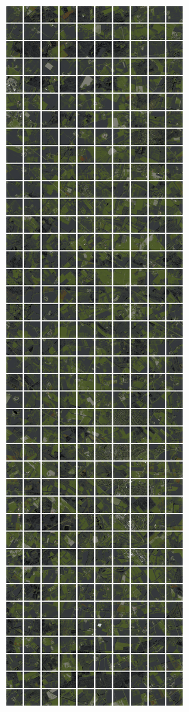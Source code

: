 <html>
<div>
<img src="https://github.com/HakkaTjakka/NL_TILE_MAP/blob/main/18/637/-1041/r.6370.-10410.png" height="44" width="44">
<img src="https://github.com/HakkaTjakka/NL_TILE_MAP/blob/main/18/637/-1041/r.6371.-10410.png" height="44" width="44">
<img src="https://github.com/HakkaTjakka/NL_TILE_MAP/blob/main/18/637/-1041/r.6372.-10410.png" height="44" width="44">
<img src="https://github.com/HakkaTjakka/NL_TILE_MAP/blob/main/18/637/-1041/r.6373.-10410.png" height="44" width="44">
<img src="https://github.com/HakkaTjakka/NL_TILE_MAP/blob/main/18/637/-1041/r.6374.-10410.png" height="44" width="44">
<img src="https://github.com/HakkaTjakka/NL_TILE_MAP/blob/main/18/637/-1041/r.6375.-10410.png" height="44" width="44">
<img src="https://github.com/HakkaTjakka/NL_TILE_MAP/blob/main/18/637/-1041/r.6376.-10410.png" height="44" width="44">
<img src="https://github.com/HakkaTjakka/NL_TILE_MAP/blob/main/18/637/-1041/r.6377.-10410.png" height="44" width="44">
<img src="https://github.com/HakkaTjakka/NL_TILE_MAP/blob/main/18/637/-1041/r.6378.-10410.png" height="44" width="44">
<img src="https://github.com/HakkaTjakka/NL_TILE_MAP/blob/main/18/637/-1041/r.6379.-10410.png" height="44" width="44">
<img src="https://github.com/HakkaTjakka/NL_TILE_MAP/blob/main/18/638/-1041/r.6380.-10410.png" height="44" width="44">
<img src="https://github.com/HakkaTjakka/NL_TILE_MAP/blob/main/18/638/-1041/r.6381.-10410.png" height="44" width="44">
<img src="https://github.com/HakkaTjakka/NL_TILE_MAP/blob/main/18/638/-1041/r.6382.-10410.png" height="44" width="44">
<img src="https://github.com/HakkaTjakka/NL_TILE_MAP/blob/main/18/638/-1041/r.6383.-10410.png" height="44" width="44">
<img src="https://github.com/HakkaTjakka/NL_TILE_MAP/blob/main/18/638/-1041/r.6384.-10410.png" height="44" width="44">
<img src="https://github.com/HakkaTjakka/NL_TILE_MAP/blob/main/18/638/-1041/r.6385.-10410.png" height="44" width="44">
<img src="https://github.com/HakkaTjakka/NL_TILE_MAP/blob/main/18/638/-1041/r.6386.-10410.png" height="44" width="44">
<img src="https://github.com/HakkaTjakka/NL_TILE_MAP/blob/main/18/638/-1041/r.6387.-10410.png" height="44" width="44">
<img src="https://github.com/HakkaTjakka/NL_TILE_MAP/blob/main/18/638/-1041/r.6388.-10410.png" height="44" width="44">
<img src="https://github.com/HakkaTjakka/NL_TILE_MAP/blob/main/18/638/-1041/r.6389.-10410.png" height="44" width="44">
<br>
<img src="https://github.com/HakkaTjakka/NL_TILE_MAP/blob/main/18/637/-1041/r.6370.-10409.png" height="44" width="44">
<img src="https://github.com/HakkaTjakka/NL_TILE_MAP/blob/main/18/637/-1041/r.6371.-10409.png" height="44" width="44">
<img src="https://github.com/HakkaTjakka/NL_TILE_MAP/blob/main/18/637/-1041/r.6372.-10409.png" height="44" width="44">
<img src="https://github.com/HakkaTjakka/NL_TILE_MAP/blob/main/18/637/-1041/r.6373.-10409.png" height="44" width="44">
<img src="https://github.com/HakkaTjakka/NL_TILE_MAP/blob/main/18/637/-1041/r.6374.-10409.png" height="44" width="44">
<img src="https://github.com/HakkaTjakka/NL_TILE_MAP/blob/main/18/637/-1041/r.6375.-10409.png" height="44" width="44">
<img src="https://github.com/HakkaTjakka/NL_TILE_MAP/blob/main/18/637/-1041/r.6376.-10409.png" height="44" width="44">
<img src="https://github.com/HakkaTjakka/NL_TILE_MAP/blob/main/18/637/-1041/r.6377.-10409.png" height="44" width="44">
<img src="https://github.com/HakkaTjakka/NL_TILE_MAP/blob/main/18/637/-1041/r.6378.-10409.png" height="44" width="44">
<img src="https://github.com/HakkaTjakka/NL_TILE_MAP/blob/main/18/637/-1041/r.6379.-10409.png" height="44" width="44">
<img src="https://github.com/HakkaTjakka/NL_TILE_MAP/blob/main/18/638/-1041/r.6380.-10409.png" height="44" width="44">
<img src="https://github.com/HakkaTjakka/NL_TILE_MAP/blob/main/18/638/-1041/r.6381.-10409.png" height="44" width="44">
<img src="https://github.com/HakkaTjakka/NL_TILE_MAP/blob/main/18/638/-1041/r.6382.-10409.png" height="44" width="44">
<img src="https://github.com/HakkaTjakka/NL_TILE_MAP/blob/main/18/638/-1041/r.6383.-10409.png" height="44" width="44">
<img src="https://github.com/HakkaTjakka/NL_TILE_MAP/blob/main/18/638/-1041/r.6384.-10409.png" height="44" width="44">
<img src="https://github.com/HakkaTjakka/NL_TILE_MAP/blob/main/18/638/-1041/r.6385.-10409.png" height="44" width="44">
<img src="https://github.com/HakkaTjakka/NL_TILE_MAP/blob/main/18/638/-1041/r.6386.-10409.png" height="44" width="44">
<img src="https://github.com/HakkaTjakka/NL_TILE_MAP/blob/main/18/638/-1041/r.6387.-10409.png" height="44" width="44">
<img src="https://github.com/HakkaTjakka/NL_TILE_MAP/blob/main/18/638/-1041/r.6388.-10409.png" height="44" width="44">
<img src="https://github.com/HakkaTjakka/NL_TILE_MAP/blob/main/18/638/-1041/r.6389.-10409.png" height="44" width="44">
<br>
<img src="https://github.com/HakkaTjakka/NL_TILE_MAP/blob/main/18/637/-1041/r.6370.-10408.png" height="44" width="44">
<img src="https://github.com/HakkaTjakka/NL_TILE_MAP/blob/main/18/637/-1041/r.6371.-10408.png" height="44" width="44">
<img src="https://github.com/HakkaTjakka/NL_TILE_MAP/blob/main/18/637/-1041/r.6372.-10408.png" height="44" width="44">
<img src="https://github.com/HakkaTjakka/NL_TILE_MAP/blob/main/18/637/-1041/r.6373.-10408.png" height="44" width="44">
<img src="https://github.com/HakkaTjakka/NL_TILE_MAP/blob/main/18/637/-1041/r.6374.-10408.png" height="44" width="44">
<img src="https://github.com/HakkaTjakka/NL_TILE_MAP/blob/main/18/637/-1041/r.6375.-10408.png" height="44" width="44">
<img src="https://github.com/HakkaTjakka/NL_TILE_MAP/blob/main/18/637/-1041/r.6376.-10408.png" height="44" width="44">
<img src="https://github.com/HakkaTjakka/NL_TILE_MAP/blob/main/18/637/-1041/r.6377.-10408.png" height="44" width="44">
<img src="https://github.com/HakkaTjakka/NL_TILE_MAP/blob/main/18/637/-1041/r.6378.-10408.png" height="44" width="44">
<img src="https://github.com/HakkaTjakka/NL_TILE_MAP/blob/main/18/637/-1041/r.6379.-10408.png" height="44" width="44">
<img src="https://github.com/HakkaTjakka/NL_TILE_MAP/blob/main/18/638/-1041/r.6380.-10408.png" height="44" width="44">
<img src="https://github.com/HakkaTjakka/NL_TILE_MAP/blob/main/18/638/-1041/r.6381.-10408.png" height="44" width="44">
<img src="https://github.com/HakkaTjakka/NL_TILE_MAP/blob/main/18/638/-1041/r.6382.-10408.png" height="44" width="44">
<img src="https://github.com/HakkaTjakka/NL_TILE_MAP/blob/main/18/638/-1041/r.6383.-10408.png" height="44" width="44">
<img src="https://github.com/HakkaTjakka/NL_TILE_MAP/blob/main/18/638/-1041/r.6384.-10408.png" height="44" width="44">
<img src="https://github.com/HakkaTjakka/NL_TILE_MAP/blob/main/18/638/-1041/r.6385.-10408.png" height="44" width="44">
<img src="https://github.com/HakkaTjakka/NL_TILE_MAP/blob/main/18/638/-1041/r.6386.-10408.png" height="44" width="44">
<img src="https://github.com/HakkaTjakka/NL_TILE_MAP/blob/main/18/638/-1041/r.6387.-10408.png" height="44" width="44">
<img src="https://github.com/HakkaTjakka/NL_TILE_MAP/blob/main/18/638/-1041/r.6388.-10408.png" height="44" width="44">
<img src="https://github.com/HakkaTjakka/NL_TILE_MAP/blob/main/18/638/-1041/r.6389.-10408.png" height="44" width="44">
<br>
<img src="https://github.com/HakkaTjakka/NL_TILE_MAP/blob/main/18/637/-1041/r.6370.-10407.png" height="44" width="44">
<img src="https://github.com/HakkaTjakka/NL_TILE_MAP/blob/main/18/637/-1041/r.6371.-10407.png" height="44" width="44">
<img src="https://github.com/HakkaTjakka/NL_TILE_MAP/blob/main/18/637/-1041/r.6372.-10407.png" height="44" width="44">
<img src="https://github.com/HakkaTjakka/NL_TILE_MAP/blob/main/18/637/-1041/r.6373.-10407.png" height="44" width="44">
<img src="https://github.com/HakkaTjakka/NL_TILE_MAP/blob/main/18/637/-1041/r.6374.-10407.png" height="44" width="44">
<img src="https://github.com/HakkaTjakka/NL_TILE_MAP/blob/main/18/637/-1041/r.6375.-10407.png" height="44" width="44">
<img src="https://github.com/HakkaTjakka/NL_TILE_MAP/blob/main/18/637/-1041/r.6376.-10407.png" height="44" width="44">
<img src="https://github.com/HakkaTjakka/NL_TILE_MAP/blob/main/18/637/-1041/r.6377.-10407.png" height="44" width="44">
<img src="https://github.com/HakkaTjakka/NL_TILE_MAP/blob/main/18/637/-1041/r.6378.-10407.png" height="44" width="44">
<img src="https://github.com/HakkaTjakka/NL_TILE_MAP/blob/main/18/637/-1041/r.6379.-10407.png" height="44" width="44">
<img src="https://github.com/HakkaTjakka/NL_TILE_MAP/blob/main/18/638/-1041/r.6380.-10407.png" height="44" width="44">
<img src="https://github.com/HakkaTjakka/NL_TILE_MAP/blob/main/18/638/-1041/r.6381.-10407.png" height="44" width="44">
<img src="https://github.com/HakkaTjakka/NL_TILE_MAP/blob/main/18/638/-1041/r.6382.-10407.png" height="44" width="44">
<img src="https://github.com/HakkaTjakka/NL_TILE_MAP/blob/main/18/638/-1041/r.6383.-10407.png" height="44" width="44">
<img src="https://github.com/HakkaTjakka/NL_TILE_MAP/blob/main/18/638/-1041/r.6384.-10407.png" height="44" width="44">
<img src="https://github.com/HakkaTjakka/NL_TILE_MAP/blob/main/18/638/-1041/r.6385.-10407.png" height="44" width="44">
<img src="https://github.com/HakkaTjakka/NL_TILE_MAP/blob/main/18/638/-1041/r.6386.-10407.png" height="44" width="44">
<img src="https://github.com/HakkaTjakka/NL_TILE_MAP/blob/main/18/638/-1041/r.6387.-10407.png" height="44" width="44">
<img src="https://github.com/HakkaTjakka/NL_TILE_MAP/blob/main/18/638/-1041/r.6388.-10407.png" height="44" width="44">
<img src="https://github.com/HakkaTjakka/NL_TILE_MAP/blob/main/18/638/-1041/r.6389.-10407.png" height="44" width="44">
<br>
<img src="https://github.com/HakkaTjakka/NL_TILE_MAP/blob/main/18/637/-1041/r.6370.-10406.png" height="44" width="44">
<img src="https://github.com/HakkaTjakka/NL_TILE_MAP/blob/main/18/637/-1041/r.6371.-10406.png" height="44" width="44">
<img src="https://github.com/HakkaTjakka/NL_TILE_MAP/blob/main/18/637/-1041/r.6372.-10406.png" height="44" width="44">
<img src="https://github.com/HakkaTjakka/NL_TILE_MAP/blob/main/18/637/-1041/r.6373.-10406.png" height="44" width="44">
<img src="https://github.com/HakkaTjakka/NL_TILE_MAP/blob/main/18/637/-1041/r.6374.-10406.png" height="44" width="44">
<img src="https://github.com/HakkaTjakka/NL_TILE_MAP/blob/main/18/637/-1041/r.6375.-10406.png" height="44" width="44">
<img src="https://github.com/HakkaTjakka/NL_TILE_MAP/blob/main/18/637/-1041/r.6376.-10406.png" height="44" width="44">
<img src="https://github.com/HakkaTjakka/NL_TILE_MAP/blob/main/18/637/-1041/r.6377.-10406.png" height="44" width="44">
<img src="https://github.com/HakkaTjakka/NL_TILE_MAP/blob/main/18/637/-1041/r.6378.-10406.png" height="44" width="44">
<img src="https://github.com/HakkaTjakka/NL_TILE_MAP/blob/main/18/637/-1041/r.6379.-10406.png" height="44" width="44">
<img src="https://github.com/HakkaTjakka/NL_TILE_MAP/blob/main/18/638/-1041/r.6380.-10406.png" height="44" width="44">
<img src="https://github.com/HakkaTjakka/NL_TILE_MAP/blob/main/18/638/-1041/r.6381.-10406.png" height="44" width="44">
<img src="https://github.com/HakkaTjakka/NL_TILE_MAP/blob/main/18/638/-1041/r.6382.-10406.png" height="44" width="44">
<img src="https://github.com/HakkaTjakka/NL_TILE_MAP/blob/main/18/638/-1041/r.6383.-10406.png" height="44" width="44">
<img src="https://github.com/HakkaTjakka/NL_TILE_MAP/blob/main/18/638/-1041/r.6384.-10406.png" height="44" width="44">
<img src="https://github.com/HakkaTjakka/NL_TILE_MAP/blob/main/18/638/-1041/r.6385.-10406.png" height="44" width="44">
<img src="https://github.com/HakkaTjakka/NL_TILE_MAP/blob/main/18/638/-1041/r.6386.-10406.png" height="44" width="44">
<img src="https://github.com/HakkaTjakka/NL_TILE_MAP/blob/main/18/638/-1041/r.6387.-10406.png" height="44" width="44">
<img src="https://github.com/HakkaTjakka/NL_TILE_MAP/blob/main/18/638/-1041/r.6388.-10406.png" height="44" width="44">
<img src="https://github.com/HakkaTjakka/NL_TILE_MAP/blob/main/18/638/-1041/r.6389.-10406.png" height="44" width="44">
<br>
<img src="https://github.com/HakkaTjakka/NL_TILE_MAP/blob/main/18/637/-1041/r.6370.-10405.png" height="44" width="44">
<img src="https://github.com/HakkaTjakka/NL_TILE_MAP/blob/main/18/637/-1041/r.6371.-10405.png" height="44" width="44">
<img src="https://github.com/HakkaTjakka/NL_TILE_MAP/blob/main/18/637/-1041/r.6372.-10405.png" height="44" width="44">
<img src="https://github.com/HakkaTjakka/NL_TILE_MAP/blob/main/18/637/-1041/r.6373.-10405.png" height="44" width="44">
<img src="https://github.com/HakkaTjakka/NL_TILE_MAP/blob/main/18/637/-1041/r.6374.-10405.png" height="44" width="44">
<img src="https://github.com/HakkaTjakka/NL_TILE_MAP/blob/main/18/637/-1041/r.6375.-10405.png" height="44" width="44">
<img src="https://github.com/HakkaTjakka/NL_TILE_MAP/blob/main/18/637/-1041/r.6376.-10405.png" height="44" width="44">
<img src="https://github.com/HakkaTjakka/NL_TILE_MAP/blob/main/18/637/-1041/r.6377.-10405.png" height="44" width="44">
<img src="https://github.com/HakkaTjakka/NL_TILE_MAP/blob/main/18/637/-1041/r.6378.-10405.png" height="44" width="44">
<img src="https://github.com/HakkaTjakka/NL_TILE_MAP/blob/main/18/637/-1041/r.6379.-10405.png" height="44" width="44">
<img src="https://github.com/HakkaTjakka/NL_TILE_MAP/blob/main/18/638/-1041/r.6380.-10405.png" height="44" width="44">
<img src="https://github.com/HakkaTjakka/NL_TILE_MAP/blob/main/18/638/-1041/r.6381.-10405.png" height="44" width="44">
<img src="https://github.com/HakkaTjakka/NL_TILE_MAP/blob/main/18/638/-1041/r.6382.-10405.png" height="44" width="44">
<img src="https://github.com/HakkaTjakka/NL_TILE_MAP/blob/main/18/638/-1041/r.6383.-10405.png" height="44" width="44">
<img src="https://github.com/HakkaTjakka/NL_TILE_MAP/blob/main/18/638/-1041/r.6384.-10405.png" height="44" width="44">
<img src="https://github.com/HakkaTjakka/NL_TILE_MAP/blob/main/18/638/-1041/r.6385.-10405.png" height="44" width="44">
<img src="https://github.com/HakkaTjakka/NL_TILE_MAP/blob/main/18/638/-1041/r.6386.-10405.png" height="44" width="44">
<img src="https://github.com/HakkaTjakka/NL_TILE_MAP/blob/main/18/638/-1041/r.6387.-10405.png" height="44" width="44">
<img src="https://github.com/HakkaTjakka/NL_TILE_MAP/blob/main/18/638/-1041/r.6388.-10405.png" height="44" width="44">
<img src="https://github.com/HakkaTjakka/NL_TILE_MAP/blob/main/18/638/-1041/r.6389.-10405.png" height="44" width="44">
<br>
<img src="https://github.com/HakkaTjakka/NL_TILE_MAP/blob/main/18/637/-1041/r.6370.-10404.png" height="44" width="44">
<img src="https://github.com/HakkaTjakka/NL_TILE_MAP/blob/main/18/637/-1041/r.6371.-10404.png" height="44" width="44">
<img src="https://github.com/HakkaTjakka/NL_TILE_MAP/blob/main/18/637/-1041/r.6372.-10404.png" height="44" width="44">
<img src="https://github.com/HakkaTjakka/NL_TILE_MAP/blob/main/18/637/-1041/r.6373.-10404.png" height="44" width="44">
<img src="https://github.com/HakkaTjakka/NL_TILE_MAP/blob/main/18/637/-1041/r.6374.-10404.png" height="44" width="44">
<img src="https://github.com/HakkaTjakka/NL_TILE_MAP/blob/main/18/637/-1041/r.6375.-10404.png" height="44" width="44">
<img src="https://github.com/HakkaTjakka/NL_TILE_MAP/blob/main/18/637/-1041/r.6376.-10404.png" height="44" width="44">
<img src="https://github.com/HakkaTjakka/NL_TILE_MAP/blob/main/18/637/-1041/r.6377.-10404.png" height="44" width="44">
<img src="https://github.com/HakkaTjakka/NL_TILE_MAP/blob/main/18/637/-1041/r.6378.-10404.png" height="44" width="44">
<img src="https://github.com/HakkaTjakka/NL_TILE_MAP/blob/main/18/637/-1041/r.6379.-10404.png" height="44" width="44">
<img src="https://github.com/HakkaTjakka/NL_TILE_MAP/blob/main/18/638/-1041/r.6380.-10404.png" height="44" width="44">
<img src="https://github.com/HakkaTjakka/NL_TILE_MAP/blob/main/18/638/-1041/r.6381.-10404.png" height="44" width="44">
<img src="https://github.com/HakkaTjakka/NL_TILE_MAP/blob/main/18/638/-1041/r.6382.-10404.png" height="44" width="44">
<img src="https://github.com/HakkaTjakka/NL_TILE_MAP/blob/main/18/638/-1041/r.6383.-10404.png" height="44" width="44">
<img src="https://github.com/HakkaTjakka/NL_TILE_MAP/blob/main/18/638/-1041/r.6384.-10404.png" height="44" width="44">
<img src="https://github.com/HakkaTjakka/NL_TILE_MAP/blob/main/18/638/-1041/r.6385.-10404.png" height="44" width="44">
<img src="https://github.com/HakkaTjakka/NL_TILE_MAP/blob/main/18/638/-1041/r.6386.-10404.png" height="44" width="44">
<img src="https://github.com/HakkaTjakka/NL_TILE_MAP/blob/main/18/638/-1041/r.6387.-10404.png" height="44" width="44">
<img src="https://github.com/HakkaTjakka/NL_TILE_MAP/blob/main/18/638/-1041/r.6388.-10404.png" height="44" width="44">
<img src="https://github.com/HakkaTjakka/NL_TILE_MAP/blob/main/18/638/-1041/r.6389.-10404.png" height="44" width="44">
<br>
<img src="https://github.com/HakkaTjakka/NL_TILE_MAP/blob/main/18/637/-1041/r.6370.-10403.png" height="44" width="44">
<img src="https://github.com/HakkaTjakka/NL_TILE_MAP/blob/main/18/637/-1041/r.6371.-10403.png" height="44" width="44">
<img src="https://github.com/HakkaTjakka/NL_TILE_MAP/blob/main/18/637/-1041/r.6372.-10403.png" height="44" width="44">
<img src="https://github.com/HakkaTjakka/NL_TILE_MAP/blob/main/18/637/-1041/r.6373.-10403.png" height="44" width="44">
<img src="https://github.com/HakkaTjakka/NL_TILE_MAP/blob/main/18/637/-1041/r.6374.-10403.png" height="44" width="44">
<img src="https://github.com/HakkaTjakka/NL_TILE_MAP/blob/main/18/637/-1041/r.6375.-10403.png" height="44" width="44">
<img src="https://github.com/HakkaTjakka/NL_TILE_MAP/blob/main/18/637/-1041/r.6376.-10403.png" height="44" width="44">
<img src="https://github.com/HakkaTjakka/NL_TILE_MAP/blob/main/18/637/-1041/r.6377.-10403.png" height="44" width="44">
<img src="https://github.com/HakkaTjakka/NL_TILE_MAP/blob/main/18/637/-1041/r.6378.-10403.png" height="44" width="44">
<img src="https://github.com/HakkaTjakka/NL_TILE_MAP/blob/main/18/637/-1041/r.6379.-10403.png" height="44" width="44">
<img src="https://github.com/HakkaTjakka/NL_TILE_MAP/blob/main/18/638/-1041/r.6380.-10403.png" height="44" width="44">
<img src="https://github.com/HakkaTjakka/NL_TILE_MAP/blob/main/18/638/-1041/r.6381.-10403.png" height="44" width="44">
<img src="https://github.com/HakkaTjakka/NL_TILE_MAP/blob/main/18/638/-1041/r.6382.-10403.png" height="44" width="44">
<img src="https://github.com/HakkaTjakka/NL_TILE_MAP/blob/main/18/638/-1041/r.6383.-10403.png" height="44" width="44">
<img src="https://github.com/HakkaTjakka/NL_TILE_MAP/blob/main/18/638/-1041/r.6384.-10403.png" height="44" width="44">
<img src="https://github.com/HakkaTjakka/NL_TILE_MAP/blob/main/18/638/-1041/r.6385.-10403.png" height="44" width="44">
<img src="https://github.com/HakkaTjakka/NL_TILE_MAP/blob/main/18/638/-1041/r.6386.-10403.png" height="44" width="44">
<img src="https://github.com/HakkaTjakka/NL_TILE_MAP/blob/main/18/638/-1041/r.6387.-10403.png" height="44" width="44">
<img src="https://github.com/HakkaTjakka/NL_TILE_MAP/blob/main/18/638/-1041/r.6388.-10403.png" height="44" width="44">
<img src="https://github.com/HakkaTjakka/NL_TILE_MAP/blob/main/18/638/-1041/r.6389.-10403.png" height="44" width="44">
<br>
<img src="https://github.com/HakkaTjakka/NL_TILE_MAP/blob/main/18/637/-1041/r.6370.-10402.png" height="44" width="44">
<img src="https://github.com/HakkaTjakka/NL_TILE_MAP/blob/main/18/637/-1041/r.6371.-10402.png" height="44" width="44">
<img src="https://github.com/HakkaTjakka/NL_TILE_MAP/blob/main/18/637/-1041/r.6372.-10402.png" height="44" width="44">
<img src="https://github.com/HakkaTjakka/NL_TILE_MAP/blob/main/18/637/-1041/r.6373.-10402.png" height="44" width="44">
<img src="https://github.com/HakkaTjakka/NL_TILE_MAP/blob/main/18/637/-1041/r.6374.-10402.png" height="44" width="44">
<img src="https://github.com/HakkaTjakka/NL_TILE_MAP/blob/main/18/637/-1041/r.6375.-10402.png" height="44" width="44">
<img src="https://github.com/HakkaTjakka/NL_TILE_MAP/blob/main/18/637/-1041/r.6376.-10402.png" height="44" width="44">
<img src="https://github.com/HakkaTjakka/NL_TILE_MAP/blob/main/18/637/-1041/r.6377.-10402.png" height="44" width="44">
<img src="https://github.com/HakkaTjakka/NL_TILE_MAP/blob/main/18/637/-1041/r.6378.-10402.png" height="44" width="44">
<img src="https://github.com/HakkaTjakka/NL_TILE_MAP/blob/main/18/637/-1041/r.6379.-10402.png" height="44" width="44">
<img src="https://github.com/HakkaTjakka/NL_TILE_MAP/blob/main/18/638/-1041/r.6380.-10402.png" height="44" width="44">
<img src="https://github.com/HakkaTjakka/NL_TILE_MAP/blob/main/18/638/-1041/r.6381.-10402.png" height="44" width="44">
<img src="https://github.com/HakkaTjakka/NL_TILE_MAP/blob/main/18/638/-1041/r.6382.-10402.png" height="44" width="44">
<img src="https://github.com/HakkaTjakka/NL_TILE_MAP/blob/main/18/638/-1041/r.6383.-10402.png" height="44" width="44">
<img src="https://github.com/HakkaTjakka/NL_TILE_MAP/blob/main/18/638/-1041/r.6384.-10402.png" height="44" width="44">
<img src="https://github.com/HakkaTjakka/NL_TILE_MAP/blob/main/18/638/-1041/r.6385.-10402.png" height="44" width="44">
<img src="https://github.com/HakkaTjakka/NL_TILE_MAP/blob/main/18/638/-1041/r.6386.-10402.png" height="44" width="44">
<img src="https://github.com/HakkaTjakka/NL_TILE_MAP/blob/main/18/638/-1041/r.6387.-10402.png" height="44" width="44">
<img src="https://github.com/HakkaTjakka/NL_TILE_MAP/blob/main/18/638/-1041/r.6388.-10402.png" height="44" width="44">
<img src="https://github.com/HakkaTjakka/NL_TILE_MAP/blob/main/18/638/-1041/r.6389.-10402.png" height="44" width="44">
<br>
<img src="https://github.com/HakkaTjakka/NL_TILE_MAP/blob/main/18/637/-1041/r.6370.-10401.png" height="44" width="44">
<img src="https://github.com/HakkaTjakka/NL_TILE_MAP/blob/main/18/637/-1041/r.6371.-10401.png" height="44" width="44">
<img src="https://github.com/HakkaTjakka/NL_TILE_MAP/blob/main/18/637/-1041/r.6372.-10401.png" height="44" width="44">
<img src="https://github.com/HakkaTjakka/NL_TILE_MAP/blob/main/18/637/-1041/r.6373.-10401.png" height="44" width="44">
<img src="https://github.com/HakkaTjakka/NL_TILE_MAP/blob/main/18/637/-1041/r.6374.-10401.png" height="44" width="44">
<img src="https://github.com/HakkaTjakka/NL_TILE_MAP/blob/main/18/637/-1041/r.6375.-10401.png" height="44" width="44">
<img src="https://github.com/HakkaTjakka/NL_TILE_MAP/blob/main/18/637/-1041/r.6376.-10401.png" height="44" width="44">
<img src="https://github.com/HakkaTjakka/NL_TILE_MAP/blob/main/18/637/-1041/r.6377.-10401.png" height="44" width="44">
<img src="https://github.com/HakkaTjakka/NL_TILE_MAP/blob/main/18/637/-1041/r.6378.-10401.png" height="44" width="44">
<img src="https://github.com/HakkaTjakka/NL_TILE_MAP/blob/main/18/637/-1041/r.6379.-10401.png" height="44" width="44">
<img src="https://github.com/HakkaTjakka/NL_TILE_MAP/blob/main/18/638/-1041/r.6380.-10401.png" height="44" width="44">
<img src="https://github.com/HakkaTjakka/NL_TILE_MAP/blob/main/18/638/-1041/r.6381.-10401.png" height="44" width="44">
<img src="https://github.com/HakkaTjakka/NL_TILE_MAP/blob/main/18/638/-1041/r.6382.-10401.png" height="44" width="44">
<img src="https://github.com/HakkaTjakka/NL_TILE_MAP/blob/main/18/638/-1041/r.6383.-10401.png" height="44" width="44">
<img src="https://github.com/HakkaTjakka/NL_TILE_MAP/blob/main/18/638/-1041/r.6384.-10401.png" height="44" width="44">
<img src="https://github.com/HakkaTjakka/NL_TILE_MAP/blob/main/18/638/-1041/r.6385.-10401.png" height="44" width="44">
<img src="https://github.com/HakkaTjakka/NL_TILE_MAP/blob/main/18/638/-1041/r.6386.-10401.png" height="44" width="44">
<img src="https://github.com/HakkaTjakka/NL_TILE_MAP/blob/main/18/638/-1041/r.6387.-10401.png" height="44" width="44">
<img src="https://github.com/HakkaTjakka/NL_TILE_MAP/blob/main/18/638/-1041/r.6388.-10401.png" height="44" width="44">
<img src="https://github.com/HakkaTjakka/NL_TILE_MAP/blob/main/18/638/-1041/r.6389.-10401.png" height="44" width="44">
<br>
<img src="https://github.com/HakkaTjakka/NL_TILE_MAP/blob/main/18/637/-1040/r.6370.-10400.png" height="44" width="44">
<img src="https://github.com/HakkaTjakka/NL_TILE_MAP/blob/main/18/637/-1040/r.6371.-10400.png" height="44" width="44">
<img src="https://github.com/HakkaTjakka/NL_TILE_MAP/blob/main/18/637/-1040/r.6372.-10400.png" height="44" width="44">
<img src="https://github.com/HakkaTjakka/NL_TILE_MAP/blob/main/18/637/-1040/r.6373.-10400.png" height="44" width="44">
<img src="https://github.com/HakkaTjakka/NL_TILE_MAP/blob/main/18/637/-1040/r.6374.-10400.png" height="44" width="44">
<img src="https://github.com/HakkaTjakka/NL_TILE_MAP/blob/main/18/637/-1040/r.6375.-10400.png" height="44" width="44">
<img src="https://github.com/HakkaTjakka/NL_TILE_MAP/blob/main/18/637/-1040/r.6376.-10400.png" height="44" width="44">
<img src="https://github.com/HakkaTjakka/NL_TILE_MAP/blob/main/18/637/-1040/r.6377.-10400.png" height="44" width="44">
<img src="https://github.com/HakkaTjakka/NL_TILE_MAP/blob/main/18/637/-1040/r.6378.-10400.png" height="44" width="44">
<img src="https://github.com/HakkaTjakka/NL_TILE_MAP/blob/main/18/637/-1040/r.6379.-10400.png" height="44" width="44">
<img src="https://github.com/HakkaTjakka/NL_TILE_MAP/blob/main/18/638/-1040/r.6380.-10400.png" height="44" width="44">
<img src="https://github.com/HakkaTjakka/NL_TILE_MAP/blob/main/18/638/-1040/r.6381.-10400.png" height="44" width="44">
<img src="https://github.com/HakkaTjakka/NL_TILE_MAP/blob/main/18/638/-1040/r.6382.-10400.png" height="44" width="44">
<img src="https://github.com/HakkaTjakka/NL_TILE_MAP/blob/main/18/638/-1040/r.6383.-10400.png" height="44" width="44">
<img src="https://github.com/HakkaTjakka/NL_TILE_MAP/blob/main/18/638/-1040/r.6384.-10400.png" height="44" width="44">
<img src="https://github.com/HakkaTjakka/NL_TILE_MAP/blob/main/18/638/-1040/r.6385.-10400.png" height="44" width="44">
<img src="https://github.com/HakkaTjakka/NL_TILE_MAP/blob/main/18/638/-1040/r.6386.-10400.png" height="44" width="44">
<img src="https://github.com/HakkaTjakka/NL_TILE_MAP/blob/main/18/638/-1040/r.6387.-10400.png" height="44" width="44">
<img src="https://github.com/HakkaTjakka/NL_TILE_MAP/blob/main/18/638/-1040/r.6388.-10400.png" height="44" width="44">
<img src="https://github.com/HakkaTjakka/NL_TILE_MAP/blob/main/18/638/-1040/r.6389.-10400.png" height="44" width="44">
<br>
<img src="https://github.com/HakkaTjakka/NL_TILE_MAP/blob/main/18/637/-1040/r.6370.-10399.png" height="44" width="44">
<img src="https://github.com/HakkaTjakka/NL_TILE_MAP/blob/main/18/637/-1040/r.6371.-10399.png" height="44" width="44">
<img src="https://github.com/HakkaTjakka/NL_TILE_MAP/blob/main/18/637/-1040/r.6372.-10399.png" height="44" width="44">
<img src="https://github.com/HakkaTjakka/NL_TILE_MAP/blob/main/18/637/-1040/r.6373.-10399.png" height="44" width="44">
<img src="https://github.com/HakkaTjakka/NL_TILE_MAP/blob/main/18/637/-1040/r.6374.-10399.png" height="44" width="44">
<img src="https://github.com/HakkaTjakka/NL_TILE_MAP/blob/main/18/637/-1040/r.6375.-10399.png" height="44" width="44">
<img src="https://github.com/HakkaTjakka/NL_TILE_MAP/blob/main/18/637/-1040/r.6376.-10399.png" height="44" width="44">
<img src="https://github.com/HakkaTjakka/NL_TILE_MAP/blob/main/18/637/-1040/r.6377.-10399.png" height="44" width="44">
<img src="https://github.com/HakkaTjakka/NL_TILE_MAP/blob/main/18/637/-1040/r.6378.-10399.png" height="44" width="44">
<img src="https://github.com/HakkaTjakka/NL_TILE_MAP/blob/main/18/637/-1040/r.6379.-10399.png" height="44" width="44">
<img src="https://github.com/HakkaTjakka/NL_TILE_MAP/blob/main/18/638/-1040/r.6380.-10399.png" height="44" width="44">
<img src="https://github.com/HakkaTjakka/NL_TILE_MAP/blob/main/18/638/-1040/r.6381.-10399.png" height="44" width="44">
<img src="https://github.com/HakkaTjakka/NL_TILE_MAP/blob/main/18/638/-1040/r.6382.-10399.png" height="44" width="44">
<img src="https://github.com/HakkaTjakka/NL_TILE_MAP/blob/main/18/638/-1040/r.6383.-10399.png" height="44" width="44">
<img src="https://github.com/HakkaTjakka/NL_TILE_MAP/blob/main/18/638/-1040/r.6384.-10399.png" height="44" width="44">
<img src="https://github.com/HakkaTjakka/NL_TILE_MAP/blob/main/18/638/-1040/r.6385.-10399.png" height="44" width="44">
<img src="https://github.com/HakkaTjakka/NL_TILE_MAP/blob/main/18/638/-1040/r.6386.-10399.png" height="44" width="44">
<img src="https://github.com/HakkaTjakka/NL_TILE_MAP/blob/main/18/638/-1040/r.6387.-10399.png" height="44" width="44">
<img src="https://github.com/HakkaTjakka/NL_TILE_MAP/blob/main/18/638/-1040/r.6388.-10399.png" height="44" width="44">
<img src="https://github.com/HakkaTjakka/NL_TILE_MAP/blob/main/18/638/-1040/r.6389.-10399.png" height="44" width="44">
<br>
<img src="https://github.com/HakkaTjakka/NL_TILE_MAP/blob/main/18/637/-1040/r.6370.-10398.png" height="44" width="44">
<img src="https://github.com/HakkaTjakka/NL_TILE_MAP/blob/main/18/637/-1040/r.6371.-10398.png" height="44" width="44">
<img src="https://github.com/HakkaTjakka/NL_TILE_MAP/blob/main/18/637/-1040/r.6372.-10398.png" height="44" width="44">
<img src="https://github.com/HakkaTjakka/NL_TILE_MAP/blob/main/18/637/-1040/r.6373.-10398.png" height="44" width="44">
<img src="https://github.com/HakkaTjakka/NL_TILE_MAP/blob/main/18/637/-1040/r.6374.-10398.png" height="44" width="44">
<img src="https://github.com/HakkaTjakka/NL_TILE_MAP/blob/main/18/637/-1040/r.6375.-10398.png" height="44" width="44">
<img src="https://github.com/HakkaTjakka/NL_TILE_MAP/blob/main/18/637/-1040/r.6376.-10398.png" height="44" width="44">
<img src="https://github.com/HakkaTjakka/NL_TILE_MAP/blob/main/18/637/-1040/r.6377.-10398.png" height="44" width="44">
<img src="https://github.com/HakkaTjakka/NL_TILE_MAP/blob/main/18/637/-1040/r.6378.-10398.png" height="44" width="44">
<img src="https://github.com/HakkaTjakka/NL_TILE_MAP/blob/main/18/637/-1040/r.6379.-10398.png" height="44" width="44">
<img src="https://github.com/HakkaTjakka/NL_TILE_MAP/blob/main/18/638/-1040/r.6380.-10398.png" height="44" width="44">
<img src="https://github.com/HakkaTjakka/NL_TILE_MAP/blob/main/18/638/-1040/r.6381.-10398.png" height="44" width="44">
<img src="https://github.com/HakkaTjakka/NL_TILE_MAP/blob/main/18/638/-1040/r.6382.-10398.png" height="44" width="44">
<img src="https://github.com/HakkaTjakka/NL_TILE_MAP/blob/main/18/638/-1040/r.6383.-10398.png" height="44" width="44">
<img src="https://github.com/HakkaTjakka/NL_TILE_MAP/blob/main/18/638/-1040/r.6384.-10398.png" height="44" width="44">
<img src="https://github.com/HakkaTjakka/NL_TILE_MAP/blob/main/18/638/-1040/r.6385.-10398.png" height="44" width="44">
<img src="https://github.com/HakkaTjakka/NL_TILE_MAP/blob/main/18/638/-1040/r.6386.-10398.png" height="44" width="44">
<img src="https://github.com/HakkaTjakka/NL_TILE_MAP/blob/main/18/638/-1040/r.6387.-10398.png" height="44" width="44">
<img src="https://github.com/HakkaTjakka/NL_TILE_MAP/blob/main/18/638/-1040/r.6388.-10398.png" height="44" width="44">
<img src="https://github.com/HakkaTjakka/NL_TILE_MAP/blob/main/18/638/-1040/r.6389.-10398.png" height="44" width="44">
<br>
<img src="https://github.com/HakkaTjakka/NL_TILE_MAP/blob/main/18/637/-1040/r.6370.-10397.png" height="44" width="44">
<img src="https://github.com/HakkaTjakka/NL_TILE_MAP/blob/main/18/637/-1040/r.6371.-10397.png" height="44" width="44">
<img src="https://github.com/HakkaTjakka/NL_TILE_MAP/blob/main/18/637/-1040/r.6372.-10397.png" height="44" width="44">
<img src="https://github.com/HakkaTjakka/NL_TILE_MAP/blob/main/18/637/-1040/r.6373.-10397.png" height="44" width="44">
<img src="https://github.com/HakkaTjakka/NL_TILE_MAP/blob/main/18/637/-1040/r.6374.-10397.png" height="44" width="44">
<img src="https://github.com/HakkaTjakka/NL_TILE_MAP/blob/main/18/637/-1040/r.6375.-10397.png" height="44" width="44">
<img src="https://github.com/HakkaTjakka/NL_TILE_MAP/blob/main/18/637/-1040/r.6376.-10397.png" height="44" width="44">
<img src="https://github.com/HakkaTjakka/NL_TILE_MAP/blob/main/18/637/-1040/r.6377.-10397.png" height="44" width="44">
<img src="https://github.com/HakkaTjakka/NL_TILE_MAP/blob/main/18/637/-1040/r.6378.-10397.png" height="44" width="44">
<img src="https://github.com/HakkaTjakka/NL_TILE_MAP/blob/main/18/637/-1040/r.6379.-10397.png" height="44" width="44">
<img src="https://github.com/HakkaTjakka/NL_TILE_MAP/blob/main/18/638/-1040/r.6380.-10397.png" height="44" width="44">
<img src="https://github.com/HakkaTjakka/NL_TILE_MAP/blob/main/18/638/-1040/r.6381.-10397.png" height="44" width="44">
<img src="https://github.com/HakkaTjakka/NL_TILE_MAP/blob/main/18/638/-1040/r.6382.-10397.png" height="44" width="44">
<img src="https://github.com/HakkaTjakka/NL_TILE_MAP/blob/main/18/638/-1040/r.6383.-10397.png" height="44" width="44">
<img src="https://github.com/HakkaTjakka/NL_TILE_MAP/blob/main/18/638/-1040/r.6384.-10397.png" height="44" width="44">
<img src="https://github.com/HakkaTjakka/NL_TILE_MAP/blob/main/18/638/-1040/r.6385.-10397.png" height="44" width="44">
<img src="https://github.com/HakkaTjakka/NL_TILE_MAP/blob/main/18/638/-1040/r.6386.-10397.png" height="44" width="44">
<img src="https://github.com/HakkaTjakka/NL_TILE_MAP/blob/main/18/638/-1040/r.6387.-10397.png" height="44" width="44">
<img src="https://github.com/HakkaTjakka/NL_TILE_MAP/blob/main/18/638/-1040/r.6388.-10397.png" height="44" width="44">
<img src="https://github.com/HakkaTjakka/NL_TILE_MAP/blob/main/18/638/-1040/r.6389.-10397.png" height="44" width="44">
<br>
<img src="https://github.com/HakkaTjakka/NL_TILE_MAP/blob/main/18/637/-1040/r.6370.-10396.png" height="44" width="44">
<img src="https://github.com/HakkaTjakka/NL_TILE_MAP/blob/main/18/637/-1040/r.6371.-10396.png" height="44" width="44">
<img src="https://github.com/HakkaTjakka/NL_TILE_MAP/blob/main/18/637/-1040/r.6372.-10396.png" height="44" width="44">
<img src="https://github.com/HakkaTjakka/NL_TILE_MAP/blob/main/18/637/-1040/r.6373.-10396.png" height="44" width="44">
<img src="https://github.com/HakkaTjakka/NL_TILE_MAP/blob/main/18/637/-1040/r.6374.-10396.png" height="44" width="44">
<img src="https://github.com/HakkaTjakka/NL_TILE_MAP/blob/main/18/637/-1040/r.6375.-10396.png" height="44" width="44">
<img src="https://github.com/HakkaTjakka/NL_TILE_MAP/blob/main/18/637/-1040/r.6376.-10396.png" height="44" width="44">
<img src="https://github.com/HakkaTjakka/NL_TILE_MAP/blob/main/18/637/-1040/r.6377.-10396.png" height="44" width="44">
<img src="https://github.com/HakkaTjakka/NL_TILE_MAP/blob/main/18/637/-1040/r.6378.-10396.png" height="44" width="44">
<img src="https://github.com/HakkaTjakka/NL_TILE_MAP/blob/main/18/637/-1040/r.6379.-10396.png" height="44" width="44">
<img src="https://github.com/HakkaTjakka/NL_TILE_MAP/blob/main/18/638/-1040/r.6380.-10396.png" height="44" width="44">
<img src="https://github.com/HakkaTjakka/NL_TILE_MAP/blob/main/18/638/-1040/r.6381.-10396.png" height="44" width="44">
<img src="https://github.com/HakkaTjakka/NL_TILE_MAP/blob/main/18/638/-1040/r.6382.-10396.png" height="44" width="44">
<img src="https://github.com/HakkaTjakka/NL_TILE_MAP/blob/main/18/638/-1040/r.6383.-10396.png" height="44" width="44">
<img src="https://github.com/HakkaTjakka/NL_TILE_MAP/blob/main/18/638/-1040/r.6384.-10396.png" height="44" width="44">
<img src="https://github.com/HakkaTjakka/NL_TILE_MAP/blob/main/18/638/-1040/r.6385.-10396.png" height="44" width="44">
<img src="https://github.com/HakkaTjakka/NL_TILE_MAP/blob/main/18/638/-1040/r.6386.-10396.png" height="44" width="44">
<img src="https://github.com/HakkaTjakka/NL_TILE_MAP/blob/main/18/638/-1040/r.6387.-10396.png" height="44" width="44">
<img src="https://github.com/HakkaTjakka/NL_TILE_MAP/blob/main/18/638/-1040/r.6388.-10396.png" height="44" width="44">
<img src="https://github.com/HakkaTjakka/NL_TILE_MAP/blob/main/18/638/-1040/r.6389.-10396.png" height="44" width="44">
<br>
<img src="https://github.com/HakkaTjakka/NL_TILE_MAP/blob/main/18/637/-1040/r.6370.-10395.png" height="44" width="44">
<img src="https://github.com/HakkaTjakka/NL_TILE_MAP/blob/main/18/637/-1040/r.6371.-10395.png" height="44" width="44">
<img src="https://github.com/HakkaTjakka/NL_TILE_MAP/blob/main/18/637/-1040/r.6372.-10395.png" height="44" width="44">
<img src="https://github.com/HakkaTjakka/NL_TILE_MAP/blob/main/18/637/-1040/r.6373.-10395.png" height="44" width="44">
<img src="https://github.com/HakkaTjakka/NL_TILE_MAP/blob/main/18/637/-1040/r.6374.-10395.png" height="44" width="44">
<img src="https://github.com/HakkaTjakka/NL_TILE_MAP/blob/main/18/637/-1040/r.6375.-10395.png" height="44" width="44">
<img src="https://github.com/HakkaTjakka/NL_TILE_MAP/blob/main/18/637/-1040/r.6376.-10395.png" height="44" width="44">
<img src="https://github.com/HakkaTjakka/NL_TILE_MAP/blob/main/18/637/-1040/r.6377.-10395.png" height="44" width="44">
<img src="https://github.com/HakkaTjakka/NL_TILE_MAP/blob/main/18/637/-1040/r.6378.-10395.png" height="44" width="44">
<img src="https://github.com/HakkaTjakka/NL_TILE_MAP/blob/main/18/637/-1040/r.6379.-10395.png" height="44" width="44">
<img src="https://github.com/HakkaTjakka/NL_TILE_MAP/blob/main/18/638/-1040/r.6380.-10395.png" height="44" width="44">
<img src="https://github.com/HakkaTjakka/NL_TILE_MAP/blob/main/18/638/-1040/r.6381.-10395.png" height="44" width="44">
<img src="https://github.com/HakkaTjakka/NL_TILE_MAP/blob/main/18/638/-1040/r.6382.-10395.png" height="44" width="44">
<img src="https://github.com/HakkaTjakka/NL_TILE_MAP/blob/main/18/638/-1040/r.6383.-10395.png" height="44" width="44">
<img src="https://github.com/HakkaTjakka/NL_TILE_MAP/blob/main/18/638/-1040/r.6384.-10395.png" height="44" width="44">
<img src="https://github.com/HakkaTjakka/NL_TILE_MAP/blob/main/18/638/-1040/r.6385.-10395.png" height="44" width="44">
<img src="https://github.com/HakkaTjakka/NL_TILE_MAP/blob/main/18/638/-1040/r.6386.-10395.png" height="44" width="44">
<img src="https://github.com/HakkaTjakka/NL_TILE_MAP/blob/main/18/638/-1040/r.6387.-10395.png" height="44" width="44">
<img src="https://github.com/HakkaTjakka/NL_TILE_MAP/blob/main/18/638/-1040/r.6388.-10395.png" height="44" width="44">
<img src="https://github.com/HakkaTjakka/NL_TILE_MAP/blob/main/18/638/-1040/r.6389.-10395.png" height="44" width="44">
<br>
<img src="https://github.com/HakkaTjakka/NL_TILE_MAP/blob/main/18/637/-1040/r.6370.-10394.png" height="44" width="44">
<img src="https://github.com/HakkaTjakka/NL_TILE_MAP/blob/main/18/637/-1040/r.6371.-10394.png" height="44" width="44">
<img src="https://github.com/HakkaTjakka/NL_TILE_MAP/blob/main/18/637/-1040/r.6372.-10394.png" height="44" width="44">
<img src="https://github.com/HakkaTjakka/NL_TILE_MAP/blob/main/18/637/-1040/r.6373.-10394.png" height="44" width="44">
<img src="https://github.com/HakkaTjakka/NL_TILE_MAP/blob/main/18/637/-1040/r.6374.-10394.png" height="44" width="44">
<img src="https://github.com/HakkaTjakka/NL_TILE_MAP/blob/main/18/637/-1040/r.6375.-10394.png" height="44" width="44">
<img src="https://github.com/HakkaTjakka/NL_TILE_MAP/blob/main/18/637/-1040/r.6376.-10394.png" height="44" width="44">
<img src="https://github.com/HakkaTjakka/NL_TILE_MAP/blob/main/18/637/-1040/r.6377.-10394.png" height="44" width="44">
<img src="https://github.com/HakkaTjakka/NL_TILE_MAP/blob/main/18/637/-1040/r.6378.-10394.png" height="44" width="44">
<img src="https://github.com/HakkaTjakka/NL_TILE_MAP/blob/main/18/637/-1040/r.6379.-10394.png" height="44" width="44">
<img src="https://github.com/HakkaTjakka/NL_TILE_MAP/blob/main/18/638/-1040/r.6380.-10394.png" height="44" width="44">
<img src="https://github.com/HakkaTjakka/NL_TILE_MAP/blob/main/18/638/-1040/r.6381.-10394.png" height="44" width="44">
<img src="https://github.com/HakkaTjakka/NL_TILE_MAP/blob/main/18/638/-1040/r.6382.-10394.png" height="44" width="44">
<img src="https://github.com/HakkaTjakka/NL_TILE_MAP/blob/main/18/638/-1040/r.6383.-10394.png" height="44" width="44">
<img src="https://github.com/HakkaTjakka/NL_TILE_MAP/blob/main/18/638/-1040/r.6384.-10394.png" height="44" width="44">
<img src="https://github.com/HakkaTjakka/NL_TILE_MAP/blob/main/18/638/-1040/r.6385.-10394.png" height="44" width="44">
<img src="https://github.com/HakkaTjakka/NL_TILE_MAP/blob/main/18/638/-1040/r.6386.-10394.png" height="44" width="44">
<img src="https://github.com/HakkaTjakka/NL_TILE_MAP/blob/main/18/638/-1040/r.6387.-10394.png" height="44" width="44">
<img src="https://github.com/HakkaTjakka/NL_TILE_MAP/blob/main/18/638/-1040/r.6388.-10394.png" height="44" width="44">
<img src="https://github.com/HakkaTjakka/NL_TILE_MAP/blob/main/18/638/-1040/r.6389.-10394.png" height="44" width="44">
<br>
<img src="https://github.com/HakkaTjakka/NL_TILE_MAP/blob/main/18/637/-1040/r.6370.-10393.png" height="44" width="44">
<img src="https://github.com/HakkaTjakka/NL_TILE_MAP/blob/main/18/637/-1040/r.6371.-10393.png" height="44" width="44">
<img src="https://github.com/HakkaTjakka/NL_TILE_MAP/blob/main/18/637/-1040/r.6372.-10393.png" height="44" width="44">
<img src="https://github.com/HakkaTjakka/NL_TILE_MAP/blob/main/18/637/-1040/r.6373.-10393.png" height="44" width="44">
<img src="https://github.com/HakkaTjakka/NL_TILE_MAP/blob/main/18/637/-1040/r.6374.-10393.png" height="44" width="44">
<img src="https://github.com/HakkaTjakka/NL_TILE_MAP/blob/main/18/637/-1040/r.6375.-10393.png" height="44" width="44">
<img src="https://github.com/HakkaTjakka/NL_TILE_MAP/blob/main/18/637/-1040/r.6376.-10393.png" height="44" width="44">
<img src="https://github.com/HakkaTjakka/NL_TILE_MAP/blob/main/18/637/-1040/r.6377.-10393.png" height="44" width="44">
<img src="https://github.com/HakkaTjakka/NL_TILE_MAP/blob/main/18/637/-1040/r.6378.-10393.png" height="44" width="44">
<img src="https://github.com/HakkaTjakka/NL_TILE_MAP/blob/main/18/637/-1040/r.6379.-10393.png" height="44" width="44">
<img src="https://github.com/HakkaTjakka/NL_TILE_MAP/blob/main/18/638/-1040/r.6380.-10393.png" height="44" width="44">
<img src="https://github.com/HakkaTjakka/NL_TILE_MAP/blob/main/18/638/-1040/r.6381.-10393.png" height="44" width="44">
<img src="https://github.com/HakkaTjakka/NL_TILE_MAP/blob/main/18/638/-1040/r.6382.-10393.png" height="44" width="44">
<img src="https://github.com/HakkaTjakka/NL_TILE_MAP/blob/main/18/638/-1040/r.6383.-10393.png" height="44" width="44">
<img src="https://github.com/HakkaTjakka/NL_TILE_MAP/blob/main/18/638/-1040/r.6384.-10393.png" height="44" width="44">
<img src="https://github.com/HakkaTjakka/NL_TILE_MAP/blob/main/18/638/-1040/r.6385.-10393.png" height="44" width="44">
<img src="https://github.com/HakkaTjakka/NL_TILE_MAP/blob/main/18/638/-1040/r.6386.-10393.png" height="44" width="44">
<img src="https://github.com/HakkaTjakka/NL_TILE_MAP/blob/main/18/638/-1040/r.6387.-10393.png" height="44" width="44">
<img src="https://github.com/HakkaTjakka/NL_TILE_MAP/blob/main/18/638/-1040/r.6388.-10393.png" height="44" width="44">
<img src="https://github.com/HakkaTjakka/NL_TILE_MAP/blob/main/18/638/-1040/r.6389.-10393.png" height="44" width="44">
<br>
<img src="https://github.com/HakkaTjakka/NL_TILE_MAP/blob/main/18/637/-1040/r.6370.-10392.png" height="44" width="44">
<img src="https://github.com/HakkaTjakka/NL_TILE_MAP/blob/main/18/637/-1040/r.6371.-10392.png" height="44" width="44">
<img src="https://github.com/HakkaTjakka/NL_TILE_MAP/blob/main/18/637/-1040/r.6372.-10392.png" height="44" width="44">
<img src="https://github.com/HakkaTjakka/NL_TILE_MAP/blob/main/18/637/-1040/r.6373.-10392.png" height="44" width="44">
<img src="https://github.com/HakkaTjakka/NL_TILE_MAP/blob/main/18/637/-1040/r.6374.-10392.png" height="44" width="44">
<img src="https://github.com/HakkaTjakka/NL_TILE_MAP/blob/main/18/637/-1040/r.6375.-10392.png" height="44" width="44">
<img src="https://github.com/HakkaTjakka/NL_TILE_MAP/blob/main/18/637/-1040/r.6376.-10392.png" height="44" width="44">
<img src="https://github.com/HakkaTjakka/NL_TILE_MAP/blob/main/18/637/-1040/r.6377.-10392.png" height="44" width="44">
<img src="https://github.com/HakkaTjakka/NL_TILE_MAP/blob/main/18/637/-1040/r.6378.-10392.png" height="44" width="44">
<img src="https://github.com/HakkaTjakka/NL_TILE_MAP/blob/main/18/637/-1040/r.6379.-10392.png" height="44" width="44">
<img src="https://github.com/HakkaTjakka/NL_TILE_MAP/blob/main/18/638/-1040/r.6380.-10392.png" height="44" width="44">
<img src="https://github.com/HakkaTjakka/NL_TILE_MAP/blob/main/18/638/-1040/r.6381.-10392.png" height="44" width="44">
<img src="https://github.com/HakkaTjakka/NL_TILE_MAP/blob/main/18/638/-1040/r.6382.-10392.png" height="44" width="44">
<img src="https://github.com/HakkaTjakka/NL_TILE_MAP/blob/main/18/638/-1040/r.6383.-10392.png" height="44" width="44">
<img src="https://github.com/HakkaTjakka/NL_TILE_MAP/blob/main/18/638/-1040/r.6384.-10392.png" height="44" width="44">
<img src="https://github.com/HakkaTjakka/NL_TILE_MAP/blob/main/18/638/-1040/r.6385.-10392.png" height="44" width="44">
<img src="https://github.com/HakkaTjakka/NL_TILE_MAP/blob/main/18/638/-1040/r.6386.-10392.png" height="44" width="44">
<img src="https://github.com/HakkaTjakka/NL_TILE_MAP/blob/main/18/638/-1040/r.6387.-10392.png" height="44" width="44">
<img src="https://github.com/HakkaTjakka/NL_TILE_MAP/blob/main/18/638/-1040/r.6388.-10392.png" height="44" width="44">
<img src="https://github.com/HakkaTjakka/NL_TILE_MAP/blob/main/18/638/-1040/r.6389.-10392.png" height="44" width="44">
<br>
<img src="https://github.com/HakkaTjakka/NL_TILE_MAP/blob/main/18/637/-1040/r.6370.-10391.png" height="44" width="44">
<img src="https://github.com/HakkaTjakka/NL_TILE_MAP/blob/main/18/637/-1040/r.6371.-10391.png" height="44" width="44">
<img src="https://github.com/HakkaTjakka/NL_TILE_MAP/blob/main/18/637/-1040/r.6372.-10391.png" height="44" width="44">
<img src="https://github.com/HakkaTjakka/NL_TILE_MAP/blob/main/18/637/-1040/r.6373.-10391.png" height="44" width="44">
<img src="https://github.com/HakkaTjakka/NL_TILE_MAP/blob/main/18/637/-1040/r.6374.-10391.png" height="44" width="44">
<img src="https://github.com/HakkaTjakka/NL_TILE_MAP/blob/main/18/637/-1040/r.6375.-10391.png" height="44" width="44">
<img src="https://github.com/HakkaTjakka/NL_TILE_MAP/blob/main/18/637/-1040/r.6376.-10391.png" height="44" width="44">
<img src="https://github.com/HakkaTjakka/NL_TILE_MAP/blob/main/18/637/-1040/r.6377.-10391.png" height="44" width="44">
<img src="https://github.com/HakkaTjakka/NL_TILE_MAP/blob/main/18/637/-1040/r.6378.-10391.png" height="44" width="44">
<img src="https://github.com/HakkaTjakka/NL_TILE_MAP/blob/main/18/637/-1040/r.6379.-10391.png" height="44" width="44">
<img src="https://github.com/HakkaTjakka/NL_TILE_MAP/blob/main/18/638/-1040/r.6380.-10391.png" height="44" width="44">
<img src="https://github.com/HakkaTjakka/NL_TILE_MAP/blob/main/18/638/-1040/r.6381.-10391.png" height="44" width="44">
<img src="https://github.com/HakkaTjakka/NL_TILE_MAP/blob/main/18/638/-1040/r.6382.-10391.png" height="44" width="44">
<img src="https://github.com/HakkaTjakka/NL_TILE_MAP/blob/main/18/638/-1040/r.6383.-10391.png" height="44" width="44">
<img src="https://github.com/HakkaTjakka/NL_TILE_MAP/blob/main/18/638/-1040/r.6384.-10391.png" height="44" width="44">
<img src="https://github.com/HakkaTjakka/NL_TILE_MAP/blob/main/18/638/-1040/r.6385.-10391.png" height="44" width="44">
<img src="https://github.com/HakkaTjakka/NL_TILE_MAP/blob/main/18/638/-1040/r.6386.-10391.png" height="44" width="44">
<img src="https://github.com/HakkaTjakka/NL_TILE_MAP/blob/main/18/638/-1040/r.6387.-10391.png" height="44" width="44">
<img src="https://github.com/HakkaTjakka/NL_TILE_MAP/blob/main/18/638/-1040/r.6388.-10391.png" height="44" width="44">
<img src="https://github.com/HakkaTjakka/NL_TILE_MAP/blob/main/18/638/-1040/r.6389.-10391.png" height="44" width="44">
<br>
</div>
</html>
